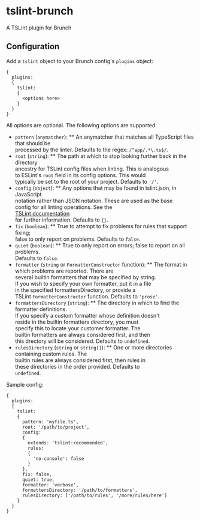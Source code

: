# tslint-brunch
A TSLint plugin for Brunch

## Configuration
Add a `tslint` object to your Brunch config's `plugins` object:
```
{
  plugins:
  {
    tslint:
    {
      <options here>
    }
  }
}
```

All options are optional.  The following options are supported:

* `pattern` (`anymatcher`):
** An anymatcher that matches all TypeScript files that should be  
   processed by the linter.  Defaults to the regex: `/^app/.*\.ts$/`.
* `root` (`string`):
** The path at which to stop looking further back in the directory  
   ancestry for TSLint config files when linting.  This is analogous  
   to ESLint's `root` field in its config options.  This would  
   typically be set to the root of your project.  Defaults to `'/'`.
* `config` (`object`):
** Any options that may be found in tslint.json, in JavaScript  
   notation rather than JSON notation.  These are used as the base  
   config for all linting operations.  See the  
   [TSLint documentation](https://palantir.github.io/tslint/usage/configuration/)  
   for further information.  Defaults to `{}`.
* `fix` (`boolean`):
** True to attempt to fix problems for rules that support fixing;  
   false to only report on problems.  Defaults to `false`.
* `quiet` (`boolean`):
** True to only report on errors; false to report on all problems.  
   Defaults to `false`.
* `formatter` (`string` or `FormatterConstructor` function):
** The format in which problems are reported.  There are  
   several builtin formatters that may be specified by string.  
   If you wish to specify your own formatter, put it in a file  
   in the specified formattersDirectory, or provide a  
   TSLint `FormatterConstructor` function.  Defaults to `'prose'`.
* `formattersDirectory` (`string`):
** The directory in which to find the formatter definitions.  
   If you specify a custom formatter whose definition doesn't  
   reside in the builtin formatters directory, you must  
   specify this to locate your customer formatter.  The  
   builtin formatters are always considered first, and then  
   this drectory will be considered.  Defaults to `undefined`.
* `rulesDirectory` (`string` or `string[]`):
** One or more directories containing custom rules.  The  
   builtin rules are always considered first, then rules in  
   these directories in the order provided.  Defaults to  
   `undefined`.

Sample config:
```
{
  plugins:
  {
    tslint:
    {
      pattern: 'myfile.ts',
      root: '/path/to/project',
      config:
      {
        extends: 'tslint:recommended',
        rules:
        {
          'no-console': false
        }
      },
      fix: false,
      quiet: true,
      formatter: 'verbose',
      formattersDirectory: '/path/to/formatters',
      rulesDirectory: ['/path/to/rules', '/more/rules/here']
    }
  }
}
```
